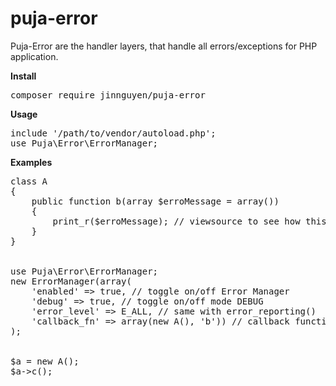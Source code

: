 # puja-error
Puja-Error are the handler layers, that handle all errors/exceptions for PHP application.

<strong>Install</strong>
<pre>composer require jinnguyen/puja-error</pre>

<strong>Usage</strong>
<pre>
include '/path/to/vendor/autoload.php';
use Puja\Error\ErrorManager;
</pre>

<strong>Examples</strong>
<pre>
class A
{
    public function b(array $erroMessage = array())
    {
        print_r($erroMessage); // viewsource to see how this function work
    }
}


use Puja\Error\ErrorManager;
new ErrorManager(array(
    'enabled' => true, // toggle on/off Error Manager
    'debug' => true, // toggle on/off mode DEBUG
    'error_level' => E_ALL, // same with error_reporting()
    'callback_fn' => array(new A(), 'b')) // callback function, will call after application get error (you can do some stuff like: log errors, roll back db transaction, ...)
);


$a = new A();
$a->c();
</pre>
